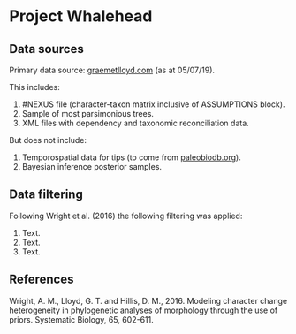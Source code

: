 # Project Whalehead

## Data sources

Primary data source: [graemetlloyd.com](http://www.graemetlloyd.com/matr.html) (as at 05/07/19).

This includes:

1. #NEXUS file (character-taxon matrix inclusive of ASSUMPTIONS block).
2. Sample of most parsimonious trees.
3. XML files with dependency and taxonomic reconciliation data.

But does not include:

1. Temporospatial data for tips (to come from [paleobiodb.org](https://paleobiodb.org/#/)).
2. Bayesian inference posterior samples.

## Data filtering

Following Wright et al. (2016) the following filtering was applied:

1. Text.
2. Text.
3. Text.

## References

Wright, A. M., Lloyd, G. T. and Hillis, D. M., 2016. Modeling character change heterogeneity in phylogenetic analyses of morphology through the use of priors. Systematic Biology, 65, 602-611.
